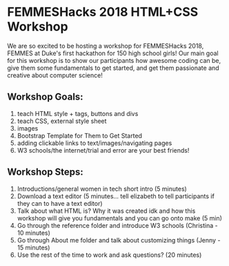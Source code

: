 # FEMMESHacks 2018 HTML+CSS Workshop
We are so excited to be hosting a workshop for FEMMESHacks 2018, FEMMES at Duke's first hackathon for 150 high school girls! Our main goal for this workshop is to show our participants how awesome coding can be, give them some fundamentals to get started, and get them passionate and creative about computer science!

## Workshop Goals:

1. teach HTML style + tags, buttons and divs
2. teach CSS, external style sheet
4. images
5. Bootstrap Template for Them to Get Started
7. adding clickable links to text/images/navigating pages
8. W3 schools/the internet/trial and error are your best friends!


## Workshop Steps:
1. Introductions/general women in tech short intro (5 minutes) 
3. Download a text editor (5 minutes... tell elizabeth to tell participants if they can to have a text editor)
3. Talk about what HTML is? Why it was created idk  and how this workshop will give you fundamentals and you can go onto make (5 min)
4. Go through the reference folder and introduce W3 schools (Christina - 10 minutes)
5. Go through About me folder and talk about customizing things (Jenny - 15 minutes)
6. Use the rest of the time to work and ask questions? (20 minutes)
